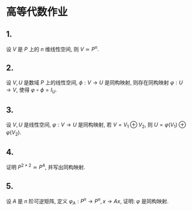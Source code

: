 # 高等代数作业

## 1.

设 $V$ 是 $P$ 上的 $n$ 维线性空间, 则 $V\simeq P^n$.


## 2.

设 $V, U$ 是数域 $P$ 上的线性空间, $\phi: V\to U$ 是同构映射, 则存在同构映射 $\varphi: U\to V$, 使得 $\varphi\circ\phi=I_U$.


## 3.

设 $V, U$ 是线性空间, $\varphi: V\to U$ 是同构映射, 若 $V=V_1\oplus V_2$, 则 $U=\varphi(V_1)\oplus\varphi(V_2)$.


## 4.

证明 $P^{2\times 2}\simeq P^4$, 并写出同构映射.


## 5.

设 $A$ 是 $n$ 阶可逆矩阵, 定义 $\varphi_A: P^n\to P^n, x\to Ax$, 证明: $\varphi$ 是同构映射.



